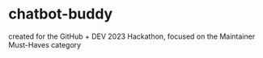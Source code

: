 # chatbot-buddy
created for the GitHub + DEV 2023 Hackathon, focused on the Maintainer Must-Haves category
